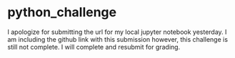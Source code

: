 # python_challenge
I apologize for submitting the url for my local jupyter notebook yesterday. I am including the github link with this submission however, this challenge is still not complete. I will complete and resubmit for grading.
